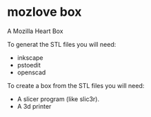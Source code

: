 mozlove box
===========

A Mozilla Heart Box

To generat the STL files you will need:
- inkscape
- pstoedit
- openscad
 
To create a box from the STL files you will need:
- A slicer program (like slic3r).
- A 3d printer
